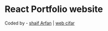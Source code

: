 # React Portfolio website

Coded by - [shaif Arfan](http://github.com/shaifarfan) | [web cifar](http://webcifar.com)
